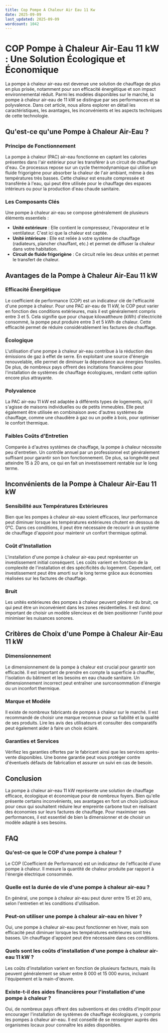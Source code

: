 ```yaml
---
title: Cop Pompe A Chaleur Air Eau 11 Kw
date: 2025-09-09
last_updated: 2025-09-09
wordcount: 1042
---
```


# COP Pompe à Chaleur Air-Eau 11 kW : Une Solution Écologique et Économique

La pompe à chaleur air-eau est devenue une solution de chauffage de plus en plus prisée, notamment pour son efficacité énergétique et son impact environnemental réduit. Parmi les modèles disponibles sur le marché, la pompe à chaleur air-eau de 11 kW se distingue par ses performances et sa polyvalence. Dans cet article, nous allons explorer en détail les caractéristiques, les avantages, les inconvénients et les aspects techniques de cette technologie.

## Qu'est-ce qu'une Pompe à Chaleur Air-Eau ?

### Principe de Fonctionnement

La pompe à chaleur (PAC) air-eau fonctionne en captant les calories présentes dans l'air extérieur pour les transférer à un circuit de chauffage d'eau. Ce processus repose sur un cycle thermodynamique qui utilise un fluide frigorigène pour absorber la chaleur de l'air ambiant, même à des températures très basses. Cette chaleur est ensuite compressée et transférée à l'eau, qui peut être utilisée pour le chauffage des espaces intérieurs ou pour la production d'eau chaude sanitaire.

### Les Composants Clés

Une pompe à chaleur air-eau se compose généralement de plusieurs éléments essentiels :
- **Unité extérieure** : Elle contient le compresseur, l'évaporateur et le ventilateur. C'est ici que la chaleur est captée.
- **Unité intérieure** : Elle est reliée à votre système de chauffage (radiateurs, plancher chauffant, etc.) et permet de diffuser la chaleur dans votre habitation.
- **Circuit de fluide frigorigène** : Ce circuit relie les deux unités et permet le transfert de chaleur.

## Avantages de la Pompe à Chaleur Air-Eau 11 kW

### Efficacité Énergétique

Le coefficient de performance (COP) est un indicateur clé de l'efficacité d'une pompe à chaleur. Pour une PAC air-eau de 11 kW, le COP peut varier en fonction des conditions extérieures, mais il est généralement compris entre 3 et 5. Cela signifie que pour chaque kilowattheure (kWh) d'électricité consommé, la pompe peut produire entre 3 et 5 kWh de chaleur. Cette efficacité permet de réduire considérablement les factures de chauffage.

### Écologique

L'utilisation d'une pompe à chaleur air-eau contribue à la réduction des émissions de gaz à effet de serre. En exploitant une source d'énergie renouvelable, elle permet de diminuer la dépendance aux énergies fossiles. De plus, de nombreux pays offrent des incitations financières pour l'installation de systèmes de chauffage écologiques, rendant cette option encore plus attrayante.

### Polyvalence

La PAC air-eau 11 kW est adaptée à différents types de logements, qu'il s'agisse de maisons individuelles ou de petits immeubles. Elle peut également être utilisée en combinaison avec d'autres systèmes de chauffage, comme une chaudière à gaz ou un poêle à bois, pour optimiser le confort thermique.

### Faibles Coûts d'Entretien

Comparée à d'autres systèmes de chauffage, la pompe à chaleur nécessite peu d'entretien. Un contrôle annuel par un professionnel est généralement suffisant pour garantir son bon fonctionnement. De plus, sa longévité peut atteindre 15 à 20 ans, ce qui en fait un investissement rentable sur le long terme.

## Inconvénients de la Pompe à Chaleur Air-Eau 11 kW

### Sensibilité aux Températures Extérieures

Bien que les pompes à chaleur air-eau soient efficaces, leur performance peut diminuer lorsque les températures extérieures chutent en dessous de 0°C. Dans ces conditions, il peut être nécessaire de recourir à un système de chauffage d'appoint pour maintenir un confort thermique optimal.

### Coût d'Installation

L'installation d'une pompe à chaleur air-eau peut représenter un investissement initial conséquent. Les coûts varient en fonction de la complexité de l'installation et des spécificités du logement. Cependant, cet investissement peut être amorti sur le long terme grâce aux économies réalisées sur les factures de chauffage.

### Bruit

Les unités extérieures des pompes à chaleur peuvent générer du bruit, ce qui peut être un inconvénient dans les zones résidentielles. Il est donc important de choisir un modèle silencieux et de bien positionner l'unité pour minimiser les nuisances sonores.

## Critères de Choix d'une Pompe à Chaleur Air-Eau 11 kW

### Dimensionnement

Le dimensionnement de la pompe à chaleur est crucial pour garantir son efficacité. Il est important de prendre en compte la superficie à chauffer, l'isolation du bâtiment et les besoins en eau chaude sanitaire. Un dimensionnement incorrect peut entraîner une surconsommation d'énergie ou un inconfort thermique.

### Marque et Modèle

Il existe de nombreux fabricants de pompes à chaleur sur le marché. Il est recommandé de choisir une marque reconnue pour sa fiabilité et la qualité de ses produits. Lire les avis des utilisateurs et consulter des comparatifs peut également aider à faire un choix éclairé.

### Garanties et Services

Vérifiez les garanties offertes par le fabricant ainsi que les services après-vente disponibles. Une bonne garantie peut vous protéger contre d'éventuels défauts de fabrication et assurer un suivi en cas de besoin.

## Conclusion

La pompe à chaleur air-eau 11 kW représente une solution de chauffage efficace, écologique et économique pour de nombreux foyers. Bien qu'elle présente certains inconvénients, ses avantages en font un choix judicieux pour ceux qui souhaitent réduire leur empreinte carbone tout en réalisant des économies sur leurs factures de chauffage. Pour maximiser ses performances, il est essentiel de bien la dimensionner et de choisir un modèle adapté à ses besoins.

## FAQ

### Qu'est-ce que le COP d'une pompe à chaleur ?

Le COP (Coefficient de Performance) est un indicateur de l'efficacité d'une pompe à chaleur. Il mesure la quantité de chaleur produite par rapport à l'énergie électrique consommée.

### Quelle est la durée de vie d'une pompe à chaleur air-eau ?

En général, une pompe à chaleur air-eau peut durer entre 15 et 20 ans, selon l'entretien et les conditions d'utilisation.

### Peut-on utiliser une pompe à chaleur air-eau en hiver ?

Oui, une pompe à chaleur air-eau peut fonctionner en hiver, mais son efficacité peut diminuer lorsque les températures extérieures sont très basses. Un chauffage d'appoint peut être nécessaire dans ces conditions.

### Quels sont les coûts d'installation d'une pompe à chaleur air-eau 11 kW ?

Les coûts d'installation varient en fonction de plusieurs facteurs, mais ils peuvent généralement se situer entre 8 000 et 15 000 euros, incluant l'équipement et la main-d'œuvre.

### Existe-t-il des aides financières pour l'installation d'une pompe à chaleur ?

Oui, de nombreux pays offrent des subventions et des crédits d'impôt pour encourager l'installation de systèmes de chauffage écologiques, y compris les pompes à chaleur air-eau. Il est conseillé de se renseigner auprès des organismes locaux pour connaître les aides disponibles.
